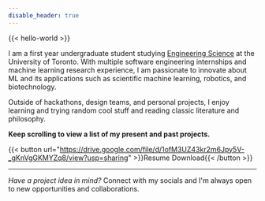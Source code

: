 ```yaml
---
disable_header: true
---
```


{{< hello-world >}}

I am a first year undergraduate student studying [Engineering Science](https://engsci.utoronto.ca/program/what-is-engsci/) at the University of Toronto. With multiple software engineering internships and machine learning research experience, I am passionate to innovate about ML and its applications such as scientific machine learning, robotics, and biotechnology.

Outside of hackathons, design teams, and personal projects, I enjoy learning and trying random cool stuff and reading classic literature and philosophy.

**Keep scrolling to view a list of my present and past projects.**

{{< button url="https://drive.google.com/file/d/1ofM3UZ43kr2m6Jpy5V-_gKnVgGKMYZq8/view?usp=sharing" >}}Resume Download{{< /button >}}

---

_Have a project idea in mind?_ Connect with my socials and I'm always open to new opportunities and collaborations.
